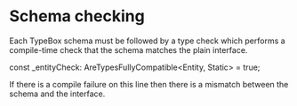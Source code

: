 # Schema checking

Each TypeBox schema must be followed by a type check which performs a compile-time check that the schema matches the plain interface.

const _entityCheck: AreTypesFullyCompatible<Entity, Static<typeof EntitySchema>> = true;

If there is a compile failure on this line then there is a mismatch between the schema and the interface.

